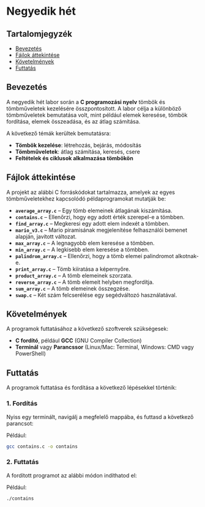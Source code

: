 # Negyedik hét

## Tartalomjegyzék
- [Bevezetés](#bevezetés)
- [Fájlok áttekintése](#fájlok-áttekintése)
- [Követelmények](#követelmények)
- [Futtatás](#futtatás)

## Bevezetés
A negyedik hét labor során a **C programozási nyelv** tömbök és tömbműveletek kezelésére összpontosított. A labor célja a különböző tömbműveletek bemutatása volt, mint például elemek keresése, tömbök fordítása, elemek összeadása, és az átlag számítása.

A következő témák kerültek bemutatásra:
- **Tömbök kezelése**: létrehozás, bejárás, módosítás
- **Tömbműveletek**: átlag számítása, keresés, csere
- **Feltételek és ciklusok alkalmazása tömbökön**

## Fájlok áttekintése
A projekt az alábbi C forráskódokat tartalmazza, amelyek az egyes tömbműveletekhez kapcsolódó példaprogramokat mutatják be:

- **`average_array.c`** – Egy tömb elemeinek átlagának kiszámítása.
- **`contains.c`** – Ellenőrzi, hogy egy adott érték szerepel-e a tömbben.
- **`find_array.c`** – Megkeresi egy adott elem indexét a tömbben.
- **`mario_v3.c`** – Mario piramisának megjelenítése felhasználói bemenet alapján, javított változat.
- **`max_array.c`** – A legnagyobb elem keresése a tömbben.
- **`min_array.c`** – A legkisebb elem keresése a tömbben.
- **`palindrom_array.c`** – Ellenőrzi, hogy a tömb elemei palindromot alkotnak-e.
- **`print_array.c`** – Tömb kiíratása a képernyőre.
- **`product_array.c`** – A tömb elemeinek szorzata.
- **`reverse_array.c`** – A tömb elemeit helyben megfordítja.
- **`sum_array.c`** – A tömb elemeinek összegzése.
- **`swap.c`** – Két szám felcserélése egy segédváltozó használatával.

## Követelmények
A programok futtatásához a következő szoftverek szükségesek:
- **C fordító**, például **GCC** (GNU Compiler Collection)
- **Terminál** vagy **Parancssor** (Linux/Mac: Terminal, Windows: CMD vagy PowerShell)

## Futtatás
A programok futtatása és fordítása a következő lépésekkel történik:

### **1. Fordítás**
Nyiss egy terminált, navigálj a megfelelő mappába, és futtasd a következő parancsot:

Például:
```bash
gcc contains.c -o contains
```

### **2. Futtatás**

A fordított programot az alábbi módon indíthatod el:

Például:
```bash
./contains
```
